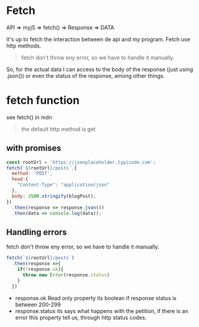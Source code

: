 # Fetch

API => myjS => fetch() => Response => DATA

It's up to fetch the interaction between de api and my program. Fetch use http methods.

> fetch don't throw eny error, so we have to handle it manually.

So, for the actual data I can access to the body of the response (just using .json()) or even the status of the response, among other things.

# fetch function
see fetch() in mdn
> the default http method is get

## with promises

```js 
const rootUrl = 'https://jsonplaceholder.typicode.com';
fetch(`${rootUrl}/posts`,{
  method: 'POST',
  head:{
    "Content-Type": "application/json" 
  },
  body: JSON.stringify(blogPost);
})
  .then(response => response.json())
  .then(data => console.log(data));
```

## Handling errors
fetch don't throw eny error, so we have to handle it manually.

```js
fetch(`${rootUrl}/posts`)
  .then(response =>{
    if(!response.ok){
      throw new Error(response.status)
    }
  })
```
* response.ok Read only property its boolean if response status is between 200-299
* response.status its says what happens with the petition, if there is an error this property tell us, through http status codes.
